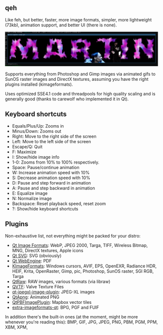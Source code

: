 qeh
---

Like feh, but better, faster, more image formats, simpler, more lightweight (73kb),
animation support, and better UI (there is none).

![screenshot](/screenshot.png)

Supports everything from Photoshop and Gimp images via animated gifs to SunOS
raster images and DirectX textures, assuming you have the right plugins
installed (kimageformats).

Uses optimized SSE4.1 code and threadpools for high quality scaling and is
generally good (thanks to carewolf who implemented it in Qt).

Keyboard shortcuts
------------------

 - Equals/Plus/Up: Zooms in
 - Minus/Down: Zooms out
 - Right: Move to the right side of the screen
 - Left: Move to the left side of the screen
 - Escape/Q: Quit
 - F: Maximize
 - I: Show/hide image info
 - 1-0: Zooms from 10% to 100% respectively.
 - Space: Pause/continue animation
 - W: Increase animation speed with 10%
 - S: Decrease animation speed with 10%
 - D: Pause and step forward in animation
 - A: Pause and step backward in animation
 - E: Equalize image
 - N: Normalize image
 - Backspace: Reset playback speed, reset zoom
 - ?: Show/hide keyboard shortcuts


Plugins
-------

Non-exhaustive list, not everything might be packed for your distro:

 - [Qt Image Formats](https://doc.qt.io/qt-5/qtimageformats-index.html): WebP, JPEG 2000, Targa, TIFF, Wireless Bitmap, MNG, DirectX textures, Apple icons
 - [Qt SVG](https://doc.qt.io/qt-5/qtsvg-index.html): SVG (obviously)
 - [Qt WebEngine](https://doc.qt.io/QT-5/qtwebengine-index.html): PDF
 - [KImageFormats](https://github.com/KDE/kimageformats): Windows cursors, AVIF, EPS, OpenEXR, Radiance HDR, HEIF, Krita, OpenRaster, Gimp, pic, Photoshop, SunOS raster, SGI RGB, Targa
 - [QtRaw](https://github.com/sandsmark/qtraw): RAW images, various formats (via libraw)
 - [QVTF](https://github.com/HurricanePootis/qvtf): Valve Texture Files
 - [qt-jpegxl-image-plugin](https://github.com/novomesk/qt-jpegxl-image-plugin/): JPEG-XL images
 - [QtApng](https://github.com/Skycoder42/QtApng): Animated PNG
 - [QtPBFImagePlugin](https://github.com/tumic0/QtPBFImagePlugin): Mapbox vector tiles
 - [extra-imageformats-qt](https://github.com/sandsmark/extra-imageformats-qt): BPG, PGF and FUIF


In addition there's the built-in ones (at the moment, might be more whenever you're reading this): BMP, GIF, JPG, JPEG, PNG, PBM, PGM, PPM, XBM, XPM,
